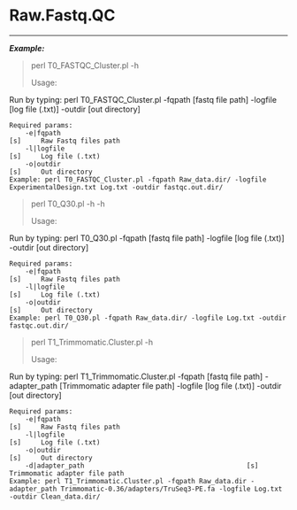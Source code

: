 # Raw.Fastq.QC
-----

***Example:***
>perl T0\_FASTQC\_Cluster.pl -h
>
>Usage:
>
  Run by typing: perl T0_FASTQC_Cluster.pl -fqpath [fastq file path] -logfile [log file (.txt)] -outdir [out directory]

    Required params:
        -e|fqpath                                                       [s]     Raw Fastq files path
        -l|logfile                                                      [s]     Log file (.txt)
        -o|outdir                                                       [s]     Out directory
    Example: perl T0_FASTQC_Cluster.pl -fqpath Raw_data.dir/ -logfile ExperimentalDesign.txt Log.txt -outdir fastqc.out.dir/

>perl T0_Q30.pl -h -h
>
>Usage:
>
  Run by typing: perl T0_Q30.pl -fqpath [fastq file path] -logfile [log file (.txt)] -outdir [out directory]

    Required params:
        -e|fqpath                                                       [s]     Raw Fastq files path
        -l|logfile                                                      [s]     Log file (.txt)
        -o|outdir                                                       [s]     Out directory
	Example: perl T0_Q30.pl -fqpath Raw_data.dir/ -logfile Log.txt -outdir fastqc.out.dir/

>perl T1_Trimmomatic.Cluster.pl -h
>
>Usage:
>
  Run by typing: perl T1_Trimmomatic.Cluster.pl -fqpath [fastq file path] -adapter_path [Trimmomatic adapter file path] -logfile [log file (.txt)] -outdir [out directory]

    Required params:
        -e|fqpath                                                       [s]     Raw Fastq files path
        -l|logfile                                                      [s]     Log file (.txt)
        -o|outdir                                                       [s]     Out directory
        -d|adapter_path                                         [s]     Trimmomatic adapter file path
    Example: perl T1_Trimmomatic.Cluster.pl -fqpath Raw_data.dir -adapter_path Trimmomatic-0.36/adapters/TruSeq3-PE.fa -logfile Log.txt -outdir Clean_data.dir/